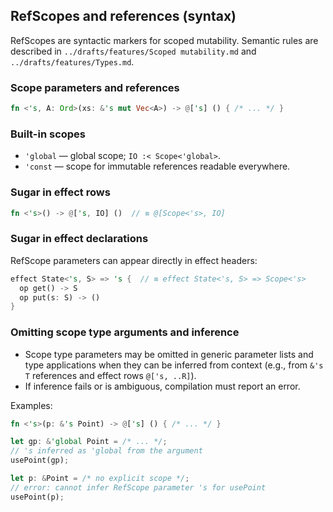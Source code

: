 ## RefScopes and references (syntax)

RefScopes are syntactic markers for scoped mutability. Semantic rules are described in `../drafts/features/Scoped mutability.md` and `../drafts/features/Types.md`.

### Scope parameters and references
```rust
fn <'s, A: Ord>(xs: &'s mut Vec<A>) -> @['s] () { /* ... */ }
```

### Built-in scopes
- `'global` — global scope; `IO :< Scope<'global>`.
- `'const` — scope for immutable references readable everywhere.

### Sugar in effect rows
```rust
fn <'s>() -> @['s, IO] ()  // ≡ @[Scope<'s>, IO]
```

### Sugar in effect declarations
RefScope parameters can appear directly in effect headers:
```rust
effect State<'s, S> => 's {  // ≡ effect State<'s, S> => Scope<'s>
  op get() -> S
  op put(s: S) -> ()
}
```

### Omitting scope type arguments and inference
- Scope type parameters may be omitted in generic parameter lists and type applications when they can be inferred from context (e.g., from `&'s T` references and effect rows `@['s, ..R]`).
- If inference fails or is ambiguous, compilation must report an error.

Examples:
```rust
fn <'s>(p: &'s Point) -> @['s] () { /* ... */ }

let gp: &'global Point = /* ... */;
// 's inferred as 'global from the argument
usePoint(gp);

let p: &Point = /* no explicit scope */;
// error: cannot infer RefScope parameter 's for usePoint
usePoint(p);
```



